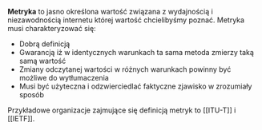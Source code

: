     
**Metryka** to jasno określona wartość związana z wydajnością i niezawodnością internetu której wartość chcielibyśmy poznać. Metryka musi charakteryzować się:
- Dobrą definicją
- Gwarancją iż w identycznych warunkach ta sama metoda zmierzy taką samą wartość
- Zmiany odczytanej wartości w różnych warunkach powinny być możliwe do wytłumaczenia
- Musi być użyteczna i odzwierciedlać faktyczne zjawisko w zrozumiały sposób

Przykładowe organizacje zajmujące się definicją metryk to [[ITU-T]] i [[IETF]].
